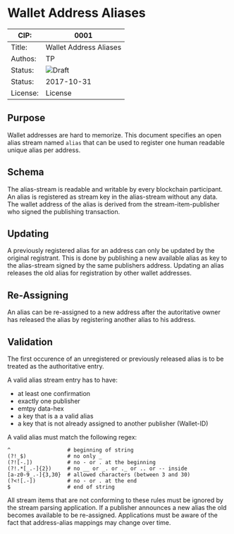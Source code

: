# Wallet Address Aliases

| CIP:     | 0001                                                       |
| -------- | ---------------------------------------------------------- |
| Title:   | Wallet Address Aliases                                     |
| Authos:  | TP                                                         |
| Status:  | ![Draft](http://rfc.unprotocols.org/spec:2/COSS/draft.svg) |
| Status:  | 2017-10-31                                                 |
| License: | License                                                    |

## Purpose

Wallet addresses are hard to memorize. This document specifies an open alias
stream  named `alias` that can be used to register one human readable unique
alias per address.

## Schema

The alias-stream is readable and writable by every blockchain participant. An 
alias is registered as stream key in the alias-stream without any data. The 
wallet address of the alias is derived from the stream-item-publisher who 
signed the publishing transaction.

## Updating

A previously registered alias for an address can only be updated by the 
original registrant. This is done by publishing a new available alias as key 
to the alias-stream signed by the same publishers address. Updating an alias 
releases the old alias for registration by other wallet addresses.

## Re-Assigning

An alias can be re-assigned to a new address after the autoritative owner has 
released the alias by registering another alias to his address.


## Validation

The first occurence of an unregistered or previously released alias is to be 
treated as the authoritative entry.

A valid alias stream entry has to have:

- at least one confirmation
- exactly one publisher
- emtpy data-hex
- a key that is a a valid alias
- a key that is not already assigned to another publisher (Wallet-ID)

A valid alias must match the following regex:

    ^                  # beginning of string
    (?!_$)             # no only _
    (?![-.])           # no - or . at the beginning
    (?!.*[_.-]{2})     # no __ or _. or ._ or .. or -- inside
    [a-z0-9_.-]{3,30}  # allowed characters (between 3 and 30)
    (?<![.-])          # no - or . at the end
    $                  # end of string

All stream items that are not conforming to these rules must be ignored by the 
stream parsing application. If a publisher announces a new alias the old 
becomes available to be re-assigned. Applications must be aware of the fact 
that address-alias mappings may change over time.
